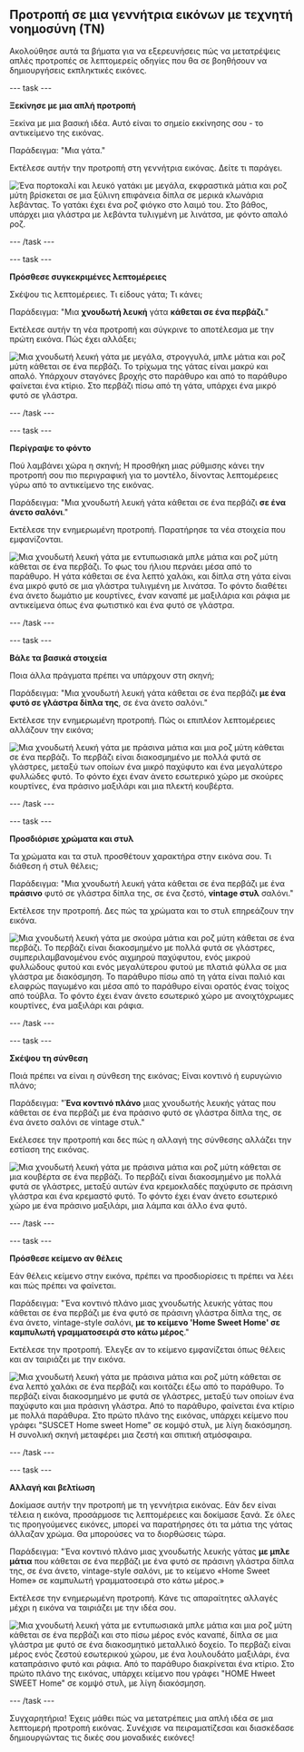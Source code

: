 ## Προτροπή σε μια γεννήτρια εικόνων με τεχνητή νοημοσύνη (ΤΝ)

Ακολούθησε αυτά τα βήματα για να εξερευνήσεις πώς να μετατρέψεις απλές προτροπές σε λεπτομερείς οδηγίες που θα σε βοηθήσουν να δημιουργήσεις εκπληκτικές εικόνες.

\--- task ---

**Ξεκίνησε με μια απλή προτροπή**

Ξεκίνα με μια βασική ιδέα. Αυτό είναι το σημείο εκκίνησης σου - το αντικείμενο της εικόνας.

Παράδειγμα: "Μια γάτα."

Εκτέλεσε αυτήν την προτροπή στη γεννήτρια εικόνας. Δείτε τι παράγει.

![Ένα πορτοκαλί και λευκό γατάκι με μεγάλα, εκφραστικά μάτια και ροζ μύτη βρίσκεται σε μια ξύλινη επιφάνεια δίπλα σε μερικά κλωνάρια λεβάντας. Το γατάκι έχει ένα ροζ φιόγκο στο λαιμό του. Στο βάθος, υπάρχει μια γλάστρα με λεβάντα τυλιγμένη με λινάτσα, με φόντο απαλό ροζ.](images/prompt.jpg)

\--- /task ---

\--- task ---

**Πρόσθεσε συγκεκριμένες λεπτομέρειες**

Σκέψου τις λεπτομέρειες. Τι είδους γάτα; Τι κάνει;

Παράδειγμα: "Μια **χνουδωτή λευκή** γάτα **κάθεται σε ένα περβάζι**."

Εκτέλεσε αυτήν τη νέα προτροπή και σύγκρινε το αποτέλεσμα με την πρώτη εικόνα. Πώς έχει αλλάξει;

![Μια χνουδωτή λευκή γάτα με μεγάλα, στρογγυλά, μπλε μάτια και ροζ μύτη κάθεται σε ένα περβάζι. Το τρίχωμα της γάτας είναι μακρύ και απαλό. Υπάρχουν σταγόνες βροχής στο παράθυρο και από το παράθυρο φαίνεται ένα κτίριο. Στο περβάζι πίσω από τη γάτα, υπάρχει ένα μικρό φυτό σε γλάστρα.](images/prompt2.jpg)

\--- /task ---

\--- task ---

**Περίγραψε το φόντο**

Πού λαμβάνει χώρα η σκηνή; Η προσθήκη μιας ρύθμισης κάνει την προτροπή σου πιο περιγραφική για το μοντέλο, δίνοντας λεπτομέρειες γύρω από το αντικείμενο της εικόνας.

Παράδειγμα: "Μια χνουδωτή λευκή γάτα κάθεται σε ένα περβάζι **σε ένα άνετο σαλόνι**."

Εκτέλεσε την ενημερωμένη προτροπή. Παρατήρησε τα νέα στοιχεία που εμφανίζονται.

![Μια χνουδωτή λευκή γάτα με εντυπωσιακά μπλε μάτια και ροζ μύτη κάθεται σε ένα περβάζι. Το φως του ήλιου περνάει μέσα από το παράθυρο. Η γάτα κάθεται σε ένα λεπτό χαλάκι, και δίπλα στη γάτα είναι ένα μικρό φυτό σε μια γλάστρα τυλιγμένη με λινάτσα. Το φόντο διαθέτει ένα άνετο δωμάτιο με κουρτίνες, έναν καναπέ με μαξιλάρια και ράφια με αντικείμενα όπως ένα φωτιστικό και ένα φυτό σε γλάστρα.](images/prompt3.jpg)

\--- /task ---

\--- task ---

**Βάλε τα βασικά στοιχεία**

Ποια άλλα πράγματα πρέπει να υπάρχουν στη σκηνή;

Παράδειγμα: "Μια χνουδωτή λευκή γάτα κάθεται σε ένα περβάζι **με ένα φυτό σε γλάστρα δίπλα της**, σε ένα άνετο σαλόνι."

Εκτέλεσε την ενημερωμένη προτροπή. Πώς οι επιπλέον λεπτομέρειες αλλάζουν την εικόνα;

![Μια χνουδωτή λευκή γάτα με πράσινα μάτια και μια ροζ μύτη κάθεται σε ένα περβάζι. Το περβάζι είναι διακοσμημένο με πολλά φυτά σε γλάστρες, μεταξύ των οποίων ένα μικρό παχύφυτο και ένα μεγαλύτερο φυλλώδες φυτό. Το φόντο έχει έναν άνετο εσωτερικό χώρο με σκούρες κουρτίνες, ένα πράσινο μαξιλάρι και μια πλεκτή κουβέρτα.](images/prompt4.jpg)

\--- /task ---

\--- task ---

**Προσδιόρισε χρώματα και στυλ**

Τα χρώματα και τα στυλ προσθέτουν χαρακτήρα στην εικόνα σου. Τι διάθεση ή στυλ θέλεις;

Παράδειγμα: "Μια χνουδωτή λευκή γάτα κάθεται σε ένα περβάζι με ένα **πράσινο** φυτό σε γλάστρα δίπλα της, σε ένα ζεστό, **vintage στυλ** σαλόνι."

Εκτέλεσε την προτροπή. Δες πώς τα χρώματα και το στυλ επηρεάζουν την εικόνα.

![Μια χνουδωτή λευκή γάτα με σκούρα μάτια και ροζ μύτη κάθεται σε ένα περβάζι. Το περβάζι είναι διακοσμημένο με πολλά φυτά σε γλάστρες, συμπεριλαμβανομένου ενός αιχμηρού παχύφυτου, ενός μικρού φυλλώδους φυτού και ενός μεγαλύτερου φυτού με πλατιά φύλλα σε μια γλάστρα με διακόσμηση. Το παράθυρο πίσω από τη γάτα είναι παλιό και ελαφρώς παγωμένο και μέσα από το παράθυρο είναι ορατός ένας τοίχος από τούβλα. Το φόντο έχει έναν άνετο εσωτερικό χώρο με ανοιχτόχρωμες κουρτίνες, ένα μαξιλάρι και ράφια.](images/prompt5.jpg)

\--- /task ---

\--- task ---

**Σκέψου τη σύνθεση**

Ποιά πρέπει να είναι η σύνθεση της εικόνας; Είναι κοντινό ή ευρυγώνιο πλάνο;

Παράδειγμα: "**Ένα κοντινό πλάνο** μιας χνουδωτής λευκής γάτας που κάθεται σε ένα περβάζι με ένα πράσινο φυτό σε γλάστρα δίπλα της, σε ένα άνετο σαλόνι σε vintage στυλ."

Εκέλεσεε την προτροπή και δες πώς η αλλαγή της σύνθεσης αλλάζει την εστίαση της εικόνας.

![Μια χνουδωτή λευκή γάτα με πράσινα μάτια και ροζ μύτη κάθεται σε μια κουβέρτα σε ένα περβάζι. Το περβάζι είναι διακοσμημένο με πολλά φυτά σε γλάστρες, μεταξύ αυτών ένα κρεμοκλαδές παχύφυτο σε πράσινη γλάστρα και ένα κρεμαστό φυτό. Το φόντο έχει έναν άνετο εσωτερικό χώρο με ένα πράσινο μαξιλάρι, μια λάμπα και άλλο ένα φυτό.](images/prompt6.jpg)

\--- /task ---

\--- task ---

**Πρόσθεσε κείμενο αν θέλεις**

Εάν θέλεις κείμενο στην εικόνα, πρέπει να προσδιορίσεις τι πρέπει να λέει και πώς πρέπει να φαίνεται.

Παράδειγμα: "Ένα κοντινό πλάνο μιας χνουδωτής λευκής γάτας που κάθεται σε ένα περβάζι με ένα φυτό σε πράσινη γλάστρα δίπλα της, σε ένα άνετο, vintage-style σαλόνι, **με το κείμενο 'Home Sweet Home' σε καμπυλωτή γραμματοσειρά στο κάτω μέρος**."

Εκτέλεσε την προτροπή. Έλεγξε αν το κείμενο εμφανίζεται όπως θέλεις και αν ταιριάζει με την εικόνα.

![Μια χνουδωτή λευκή γάτα με πράσινα μάτια και ροζ μύτη κάθεται σε ένα λεπτό χαλάκι σε ένα περβάζι και κοιτάζει έξω από το παράθυρο. Το περβάζι είναι διακοσμημένο με φυτά σε γλάστρες, μεταξύ των οποίων ένα παχύφυτο και μια πράσινη γλάστρα. Από το παράθυρο, φαίνεται ένα κτίριο με πολλά παράθυρα. Στο πρώτο πλάνο της εικόνας, υπάρχει κείμενο που γράφει "SUSCET Home sweet Home" σε κομψό στυλ, με λίγη διακόσμηση. Η συνολική σκηνή μεταφέρει μια ζεστή και σπιτική ατμόσφαιρα.](images/prompt7.jpg)

\--- /task ---

\--- task ---

**Αλλαγή και βελτίωση**

Δοκίμασε αυτήν την προτροπή με τη γεννήτρια εικόνας. Εάν δεν είναι τέλεια η εικόνα, προσάρμοσε τις λεπτομέρειες και δοκίμασε ξανά. Σε όλες τις προηγούμενες εικόνες, μπορεί να παρατήρησες ότι τα μάτια της γάτας άλλαζαν χρώμα. Θα μπορούσες να το διορθώσεις τώρα.

Παράδειγμα: "Ένα κοντινό πλάνο μιας χνουδωτής λευκής γάτας **με μπλε μάτια** που κάθεται σε ένα περβάζι με ένα φυτό σε πράσινη γλάστρα δίπλα της, σε ένα άνετο, vintage-style σαλόνι, με το κείμενο «Home Sweet Home» σε καμπυλωτή γραμματοσειρά στο κάτω μέρος.»

Εκτέλεσε την ενημερωμένη προτροπή. Κάνε τις απαραίτητες αλλαγές μέχρι η εικόνα να ταιριάζει με την ιδέα σου.

![Μια χνουδωτή λευκή γάτα με εντυπωσιακά μπλε μάτια και μια ροζ μύτη κάθεται σε ένα περβάζι και στο πίσω μέρος ενός καναπέ, δίπλα σε μια γλάστρα με φυτό σε ένα διακοσμητικό μεταλλικό δοχείο. Το περβάζι είναι μέρος ενός ζεστού εσωτερικού χώρου, με ένα λουλουδάτο μαξιλάρι, ένα καταπράσινο φυτό και ράφια. Από το παράθυρο διακρίνεται ένα κτίριο. Στο πρώτο πλάνο της εικόνας, υπάρχει κείμενο που γράφει "HOME Hweet SWEET Home" σε κομψό στυλ, με λίγη διακόσμηση.](images/prompt8.jpg)

\--- /task ---

Συγχαρητήρια! Έχεις μάθει πώς να μετατρέπεις μια απλή ιδέα σε μια λεπτομερή προτροπή εικόνας. Συνέχισε να πειραματίζεσαι και διασκέδασε δημιουργώντας τις δικές σου μοναδικές εικόνες!
